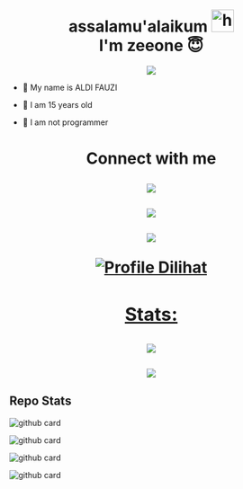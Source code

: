 <h1 align="center">assalamu'alaikum <img src="https://user-images.githubusercontent.com/1303154/88677602-1635ba80-d120-11ea-84d8-d263ba5fc3c0.gif" width="40px" alt="hi"><br>I'm zeeone 😇 </h1>

<p align="center">

  <img src="https://k.top4top.io/p_2039uufl81.jpg" />

</p>

- 🎌 My name is ALDI FAUZI

- 🏁 I am 15 years old 

- 🚩 I am not programmer

<h1 align="center"> Connect with me

<p align="center">

  <a href="https://instagram.com/zuxyganz_"><img src="https://img.shields.io/badge/Instagram-E4405F?style=for-the-badge&logo=instagram&logoColor=white"/> 

  <a href="https://wa.me/6285697725326"><img src="https://img.shields.io/badge/WhatsApp-25D366?style=for-the-badge&logo=whatsapp&logoColor=white" />



  <a href="https://github.com/MyZuyx"><img src="https://img.shields.io/badge/-GitHub-black?style=flat-square&logo=github" /> 



![Profile Dilihat](https://komarev.com/ghpvc/?username=zeeoneofc&color=blue&style=flat-square&label=Profile+Dilihat)

### Stats:

<p align="center"><a href="https://github.com/MyZuyx"><img src="https://github-readme-stats.vercel.app/api?username=zeeoneofc&show_icons=true&theme=radical"></a></p>

<p align="center"><a href="https://github.com/MyZuyx"><img src="https://github-readme-stats.vercel.app/api/top-langs/?username=zeeoneofc&theme=radical&layout=compact"></a></p> 

## Repo Stats

![github card](https://github-readme-stats.vercel.app/api/pin/?username=MyZuyx&repo=MyZuyx&theme=dark)

![github card](https://github-readme-stats.vercel.app/api/pin/?username=zeeoneofc&repo=Alpha-userbot&theme=nightowl)

![github card](https://github-readme-stats.vercel.app/api/pin/?username=zeeoneofc&repo=Lord-Userbot&theme=dark)

![github card](https://github-readme-stats.vercel.app/api/pin/?username=zeeoneofc&repo=zeeoneofc&theme=nightowl)




